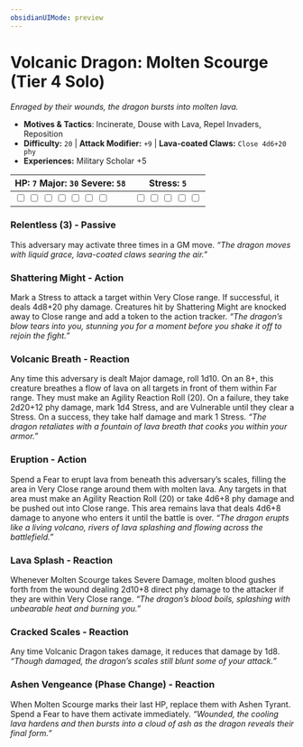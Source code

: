 ```yaml
---
obsidianUIMode: preview
---
```

# Volcanic Dragon: Molten Scourge (Tier 4 Solo)

*Enraged by their wounds, the dragon bursts into molten lava.*

- **Motives & Tactics**: Incinerate, Douse with Lava, Repel Invaders, Reposition
- **Difficulty:** `20` | **Attack Modifier:** `+9` | **Lava-coated Claws:** `Close 4d6+20 phy`
- **Experiences:** Military Scholar +5

| HP: `7` Major: `30` Severe: `58` | Stress: `5` |
|--|--|
|  <input type="checkbox" unchecked id="613c68cc"> <input type="checkbox" unchecked id="4e68005d"> <input type="checkbox" unchecked id="fdd7e456"> <input type="checkbox" unchecked id="b13c4264"> <input type="checkbox" unchecked id="a8447114"> <input type="checkbox" unchecked id="14d34264"> <input type="checkbox" unchecked id="c0350290"> |  <input type="checkbox" unchecked id="1c47d455"> <input type="checkbox" unchecked id="ceecb2da"> <input type="checkbox" unchecked id="c23f8459"> <input type="checkbox" unchecked id="97053d31"> <input type="checkbox" unchecked id="133c6c4c"> |

### Relentless (3) - Passive

This adversary may activate three times in a GM move. *“The dragon moves with liquid grace, lava-coated claws searing the air.”*

### Shattering Might - Action

Mark a Stress to attack a target within Very Close range. If successful, it deals 4d8+20 phy damage. Creatures hit by Shattering Might are knocked away to Close range and add a token to the action tracker. *“The dragon’s blow tears into you, stunning you for a moment before you shake it off to rejoin the fight.”*

### Volcanic Breath - Reaction

Any time this adversary is dealt Major damage, roll 1d10. On an 8+, this creature breathes a flow of lava on all targets in front of them within Far range. They must make an Agility Reaction Roll (20). On a failure, they take 2d20+12 phy damage, mark 1d4 Stress, and are Vulnerable until they clear a Stress. On a success, they take half damage and mark 1 Stress. *“The dragon retaliates with a fountain of lava breath that cooks you within your armor.”*

### Eruption - Action

Spend a Fear to erupt lava from beneath this adversary’s scales, filling the area in Very Close range around them with molten lava. Any targets in that area must make an Agility Reaction Roll (20) or take 4d6+8 phy damage and be pushed out into Close range. This area remains lava that deals 4d6+8 damage to anyone who enters it until the battle is over. *“The dragon erupts like a living volcano, rivers of lava splashing and flowing across the battlefield.”*

### Lava Splash - Reaction

Whenever Molten Scourge takes Severe Damage, molten blood gushes forth from the wound dealing 2d10+8 direct phy damage to the attacker if they are within Very Close range. *“The dragon’s blood boils, splashing with unbearable heat and burning you.”*

### Cracked Scales - Reaction

Any time Volcanic Dragon takes damage, it reduces that damage by 1d8. *“Though damaged, the dragon’s scales still blunt some of your attack.”*

### Ashen Vengeance (Phase Change) - Reaction

When Molten Scourge marks their last HP, replace them with Ashen Tyrant. Spend a Fear to have them activate immediately. *“Wounded, the cooling lava hardens and then bursts into a cloud of ash as the dragon reveals their final form.”*

